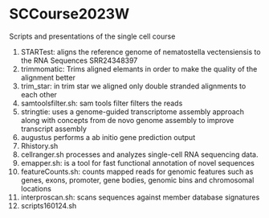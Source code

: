 # SCCourse2023W
Scripts and presentations of the single cell course <br>
1. STARTest:  aligns the reference genome of nematostella vectensiensis to the RNA Sequences SRR24348397<br>
2. trimmomatic: Trims aligned elemants in order to make the quality of the alignment better <br>
3. trim_star: in trim star we aligned only double stranded alignments to each other <br>
4. samtoolsfilter.sh: sam tools filter filters the reads <br>
5. stringtie: uses a genome-guided transcriptome assembly approach along with concepts from de novo genome assembly to improve transcript assembly <br>
6. augustus performs a ab initio gene prediction output<br> 
7. Rhistory.sh
8. cellranger.sh processes and analyzes single-cell RNA sequencing data.
9. emapper.sh: is a tool for fast functional annotation of novel sequences
10. featureCounts.sh: counts mapped reads for genomic features such as genes, exons, promoter, gene bodies, genomic bins and chromosomal locations
11. interproscan.sh: scans sequences against member database signatures
12. scripts160124.sh
